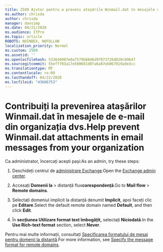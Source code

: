 ```yaml
---
title: 2589 Ajutor pentru a preveni atașările Winmail.dat în mesajele de poștă electronică din organizația dvs.
ms.author: chrisda
author: chrisda
manager: dansimp
ms.date: 04/21/2020
ms.audience: ITPro
ms.topic: article
ROBOTS: NOINDEX, NOFOLLOW
localization_priority: Normal
ms.custom: 2589
ms.assetid: ''
ms.openlocfilehash: 5336d4087e0a7579b68d6d97073726d020c89b47
ms.sourcegitcommit: 55eff703a17e500681d8fa6a87eb067019ade3cc
ms.translationtype: MT
ms.contentlocale: ro-RO
ms.lasthandoff: 04/22/2020
ms.locfileid: "43666753"
---
```

# <a name="help-prevent-winmaildat-attachments-in-email-messages-from-your-organization"></a><span data-ttu-id="a0b2b-102">Contribuiți la prevenirea atașărilor Winmail.dat în mesajele de e-mail din organizația dvs.</span><span class="sxs-lookup"><span data-stu-id="a0b2b-102">Help prevent Winmail.dat attachments in email messages from your organization</span></span>

<span data-ttu-id="a0b2b-103">Ca administrator, încercați acești pași:</span><span class="sxs-lookup"><span data-stu-id="a0b2b-103">As an admin, try these steps:</span></span>

1. <span data-ttu-id="a0b2b-104">Deschideți centrul de [administrare Exchange](https://outlook.office365.com/ecp/).</span><span class="sxs-lookup"><span data-stu-id="a0b2b-104">Open the [Exchange admin center](https://outlook.office365.com/ecp/).</span></span>

2. <span data-ttu-id="a0b2b-105">Accesați **Domenii la** > distanță flux**corespondență**.</span><span class="sxs-lookup"><span data-stu-id="a0b2b-105">Go to **Mail flow** > **Remote domains**.</span></span>

3. <span data-ttu-id="a0b2b-106">Selectați domeniul implicit la distanță denumit **Implicit**, apoi faceți clic pe **Editare**.</span><span class="sxs-lookup"><span data-stu-id="a0b2b-106">Select the default remote domain named **Default**, and then click **Edit**.</span></span>

4. <span data-ttu-id="a0b2b-107">În **secțiunea Utilizare format text îmbogățit,** selectați **Niciodată**.</span><span class="sxs-lookup"><span data-stu-id="a0b2b-107">In the **Use Rich-text format** section, select **Never**.</span></span>

<span data-ttu-id="a0b2b-108">Pentru mai multe informații, consultați [Specificarea formatului de mesaj pentru domenii la distanță](https://docs.microsoft.com/Exchange/mail-flow-best-practices/remote-domains/remote-domains#specifying-message-format).</span><span class="sxs-lookup"><span data-stu-id="a0b2b-108">For more information, see [Specify the message format for remote domains](https://docs.microsoft.com/Exchange/mail-flow-best-practices/remote-domains/remote-domains#specifying-message-format).</span></span>
